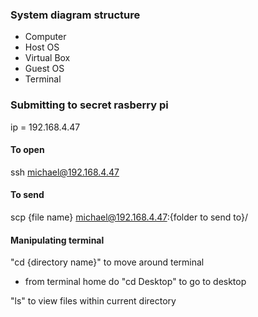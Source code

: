 ### System diagram structure

- Computer
- Host OS
- Virtual Box
- Guest OS
- Terminal

### Submitting to secret rasberry pi

ip = 192.168.4.47

#### To open
ssh michael@192.168.4.47

#### To send
scp {file name} michael@192.168.4.47:{folder to send to}/

#### Manipulating terminal
"cd {directory name}" to move around terminal
- from terminal home do "cd Desktop" to go to desktop

"ls" to view files within current directory
